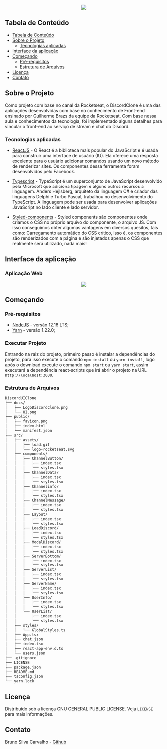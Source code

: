 <!--
*** Obrigado por estar vendo o meu README. Agora vamos rodar esse projeto :D
-->

<p align="center"><img src="https://github.com/Bruno-Carv/DiscordUiClone/blob/Web(ReactJS-TypeScript)/docs/LogoDiscordClone.png?raw=true"></p>

<!-- TABLE OF CONTENTS -->

## Tabela de Conteúdo

- [Tabela de Conteúdo](#tabela-de-conteúdo)
- [Sobre o Projeto](#sobre-o-Projeto)
  - [Tecnologias aplicadas](#tecnologias-aplicadas)
- [Interface da aplicação](#interface-da-aplicação)
- [Começando](#Começando)
  - [Pré-requisitos](#pré-requisitos)
  - [Estrutura de Arquivos](#estrutura-de-arquivos)
- [Licença](#licença)
- [Contato](#contato)

## Sobre o Projeto

Como projeto com base no canal da Rocketseat, o DiscordClone é uma das aplicações desenvolvidas com base no conhecimento de Front-end ensinado por Guilherme Brazs da equipe da Rocketseat. Com base nessa aula e conhecimentos da tecnologia, foi implementado alguns detalhes para vincular o front-end ao serviço de stream e chat do Discord.

### Tecnologias aplicadas

- [ReactJS](https://reactnative.dev/) - O React é a biblioteca mais popular do JavaScript e é usada para construir uma interface de usuário (IU). Ela oferece uma resposta excelente para o usuário adicionar comandos usando um novo método de renderizar sites. Os componentes dessa ferramenta foram desenvolvidos pelo Facebook.

- [Typescript](https://www.typescriptlang.org) - TypeScript é um superconjunto de JavaScript desenvolvido pela Microsoft que adiciona tipagem e alguns outros recursos a linguagem. Anders Hejlsberg, arquiteto da linguagem C# e criador das linguagens Delphi e Turbo Pascal, trabalhou no desenvolvimento do TypeScript. A linguagem pode ser usada para desenvolver aplicações JavaScript no lado cliente e lado servidor.

- [Styled-components](https://styled-components.com) - Styled components são componentes onde criamos o CSS no próprio arquivo do componente, o arquivo JS. Com isso conseguimos obter algumas vantagens em diversos quesitos, tais como: Carregamento automático do CSS crítico, isso é, os componentes são renderizados com a página e são injetados apenas o CSS que realmente será utilizado, nada mais!

## Interface da aplicação

### Aplicação Web

<p align="center"><img src="https://github.com/Bruno-Carv/DiscordUiClone/blob/Web(ReactJS-TypeScript)/docs/UI.png?raw=true"></p>

## Começando

### Pré-requisitos

- [NodeJS](https://nodejs.org/pt-br/) - versão 12.18 LTS;
- [Yarn](https://yarnpkg.com/) - versão 1.22.0;

### Executar Projeto

Entrando na raiz do projeto, primeiro passo é instalar a dependências do 
projeto, para isso execute o comando `npm install` ou `yarn install`, 
logo após o download execute o comando `npm start` ou `yarn start`, assim executará a 
dependência react-scripts que irá abrir o projeto na URL `http://localhost:3000`.

### Estrutura de Arquivos

```bash
DiscordUIClone
├── docs/
│   ├── LogoDiscordClone.png
│   └── UI.png
├── public/
│   ├── favicon.png
│   ├── index.html
│   └── manifest.json
├── src/
│   ├── assets/
│   │   ├── load.gif
│   │   └── logo-rocketseat.svg
│   ├── components/
│   │   ├── ChannelButton/
│   │   │   ├── index.tsx
│   │   │   └── styles.tsx
│   │   ├── ChannelData/
│   │   │   ├── index.tsx
│   │   │   └── styles.tsx
│   │   ├── Channelinfo/
│   │   │   ├── index.tsx
│   │   │   └── styles.tsx
│   │   ├── ChannelMessage/
│   │   │   ├── index.tsx
│   │   │   └── styles.tsx
│   │   ├── Layout/
│   │   │   ├── index.tsx
│   │   │   └── styles.tsx
│   │   ├── LoadDiscord/
│   │   │   ├── index.tsx
│   │   │   └── styles.tsx
│   │   ├── ModalDiscord/
│   │   │   ├── index.tsx
│   │   │   └── styles.tsx
│   │   ├── ServerBottom/
│   │   │   ├── index.tsx
│   │   │   └── styles.tsx
│   │   ├── ServerList/
│   │   │   ├── index.tsx
│   │   │   └── styles.tsx
│   │   ├── ServerName/
│   │   │   ├── index.tsx
│   │   │   └── styles.tsx
│   │   ├── UserInfo/
│   │   │   ├── index.tsx
│   │   │   └── styles.tsx
│   │   └── UserList/
│   │       ├── index.tsx
│   │       └── styles.tsx
│   ├── styles/
│   │   └── GlobalStyles.ts
│   ├── App.tsx
│   ├── chat.json
│   ├── index.tsx
│   ├── react-app-env.d.ts
│   └── users.json
├── .gitignore
├── LICENSE
├── package.json
├── README.md
├── tsconfig.json
└── yarn.lock
```

## Licença

Distribuído sob a licença GNU GENERAL PUBLIC LICENSE. Veja `LICENSE` para mais informações.

## Contato

Bruno Silva Carvalho - [Github](https://github.com/bruno-carv)